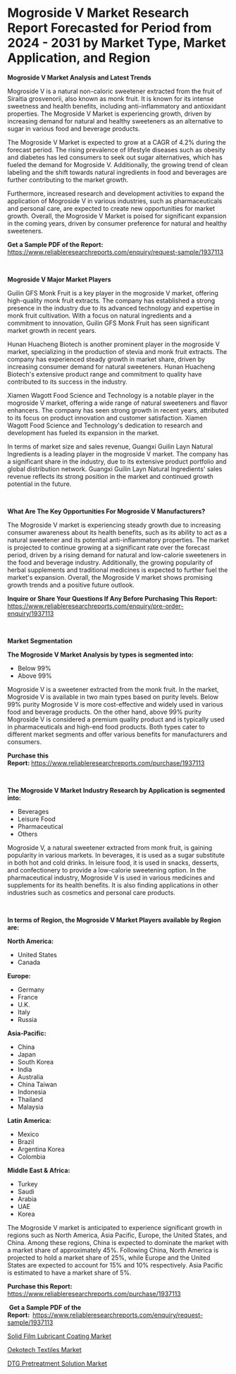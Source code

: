 <p><h1>Mogroside V Market Research Report Forecasted for Period from 2024 -  2031 by Market Type, Market Application, and Region</h1></p><p><strong>Mogroside V Market Analysis and Latest Trends</strong></p>
<p><p>Mogroside V is a natural non-caloric sweetener extracted from the fruit of Siraitia grosvenorii, also known as monk fruit. It is known for its intense sweetness and health benefits, including anti-inflammatory and antioxidant properties. The Mogroside V Market is experiencing growth, driven by increasing demand for natural and healthy sweeteners as an alternative to sugar in various food and beverage products.</p><p>The Mogroside V Market is expected to grow at a CAGR of 4.2% during the forecast period. The rising prevalence of lifestyle diseases such as obesity and diabetes has led consumers to seek out sugar alternatives, which has fueled the demand for Mogroside V. Additionally, the growing trend of clean labeling and the shift towards natural ingredients in food and beverages are further contributing to the market growth.</p><p>Furthermore, increased research and development activities to expand the application of Mogroside V in various industries, such as pharmaceuticals and personal care, are expected to create new opportunities for market growth. Overall, the Mogroside V Market is poised for significant expansion in the coming years, driven by consumer preference for natural and healthy sweeteners.</p></p>
<p><strong>Get a Sample PDF of the Report:&nbsp;</strong> <a href="https://www.reliableresearchreports.com/enquiry/request-sample/1937113">https://www.reliableresearchreports.com/enquiry/request-sample/1937113</a></p>
<p>&nbsp;</p>
<p><strong>Mogroside V Major Market Players</strong></p>
<p><p>Guilin GFS Monk Fruit is a key player in the mogroside V market, offering high-quality monk fruit extracts. The company has established a strong presence in the industry due to its advanced technology and expertise in monk fruit cultivation. With a focus on natural ingredients and a commitment to innovation, Guilin GFS Monk Fruit has seen significant market growth in recent years.</p><p>Hunan Huacheng Biotech is another prominent player in the mogroside V market, specializing in the production of stevia and monk fruit extracts. The company has experienced steady growth in market share, driven by increasing consumer demand for natural sweeteners. Hunan Huacheng Biotech's extensive product range and commitment to quality have contributed to its success in the industry.</p><p>Xiamen Wagott Food Science and Technology is a notable player in the mogroside V market, offering a wide range of natural sweeteners and flavor enhancers. The company has seen strong growth in recent years, attributed to its focus on product innovation and customer satisfaction. Xiamen Wagott Food Science and Technology's dedication to research and development has fueled its expansion in the market.</p><p>In terms of market size and sales revenue, Guangxi Guilin Layn Natural Ingredients is a leading player in the mogroside V market. The company has a significant share in the industry, due to its extensive product portfolio and global distribution network. Guangxi Guilin Layn Natural Ingredients' sales revenue reflects its strong position in the market and continued growth potential in the future.</p></p>
<p>&nbsp;</p>
<p><strong>What Are The Key Opportunities For Mogroside V Manufacturers?</strong></p>
<p><p>The Mogroside V market is experiencing steady growth due to increasing consumer awareness about its health benefits, such as its ability to act as a natural sweetener and its potential anti-inflammatory properties. The market is projected to continue growing at a significant rate over the forecast period, driven by a rising demand for natural and low-calorie sweeteners in the food and beverage industry. Additionally, the growing popularity of herbal supplements and traditional medicines is expected to further fuel the market's expansion. Overall, the Mogroside V market shows promising growth trends and a positive future outlook.</p></p>
<p><strong>Inquire or Share Your Questions If Any Before Purchasing This Report:</strong> <a href="https://www.reliableresearchreports.com/enquiry/pre-order-enquiry/1937113">https://www.reliableresearchreports.com/enquiry/pre-order-enquiry/1937113</a></p>
<p>&nbsp;</p>
<p><strong>Market Segmentation</strong></p>
<p><strong>The Mogroside V Market Analysis by types is segmented into:</strong></p>
<p><ul><li>Below 99%</li><li>Above 99%</li></ul></p>
<p><p>Mogroside V is a sweetener extracted from the monk fruit. In the market, Mogroside V is available in two main types based on purity levels. Below 99% purity Mogroside V is more cost-effective and widely used in various food and beverage products. On the other hand, above 99% purity Mogroside V is considered a premium quality product and is typically used in pharmaceuticals and high-end food products. Both types cater to different market segments and offer various benefits for manufacturers and consumers.</p></p>
<p><strong>Purchase this Report:&nbsp;</strong><a href="https://www.reliableresearchreports.com/purchase/1937113">https://www.reliableresearchreports.com/purchase/1937113</a></p>
<p>&nbsp;</p>
<p><strong>The Mogroside V Market Industry Research by Application is segmented into:</strong></p>
<p><ul><li>Beverages</li><li>Leisure Food</li><li>Pharmaceutical</li><li>Others</li></ul></p>
<p><p>Mogroside V, a natural sweetener extracted from monk fruit, is gaining popularity in various markets. In beverages, it is used as a sugar substitute in both hot and cold drinks. In leisure food, it is used in snacks, desserts, and confectionery to provide a low-calorie sweetening option. In the pharmaceutical industry, Mogroside V is used in various medicines and supplements for its health benefits. It is also finding applications in other industries such as cosmetics and personal care products.</p></p>
<p>&nbsp;</p>
<p><strong>In terms of Region, the Mogroside V Market Players available by Region are:</strong></p>
<p>
    <p> <strong> North America: </strong>
        <ul>
            <li>United States</li>
            <li>Canada</li>
        </ul>
        </p> 
    <p> <strong> Europe: </strong>
        <ul>
            <li>Germany</li>
            <li>France</li>
            <li>U.K.</li>
            <li>Italy</li>
            <li>Russia</li>
        </ul>
        </p> 
    <p> <strong> Asia-Pacific: </strong>
        <ul>
            <li>China</li>
            <li>Japan</li>
            <li>South Korea</li>
            <li>India</li>
            <li>Australia</li>
            <li>China Taiwan</li>
            <li>Indonesia</li>
            <li>Thailand</li>
            <li>Malaysia</li>
        </ul>
        </p> 
    <p> <strong> Latin America: </strong>
        <ul>
            <li>Mexico</li>
            <li>Brazil</li>
            <li>Argentina Korea</li>
            <li>Colombia</li>
        </ul>
        </p> 
    <p> <strong> Middle East & Africa: </strong>
        <ul>
            <li>Turkey</li>
            <li>Saudi</li>
            <li>Arabia</li>
            <li>UAE</li>
            <li>Korea</li>
        </ul>
    </p>
    </p>
<p><p>The Mogroside V market is anticipated to experience significant growth in regions such as North America, Asia Pacific, Europe, the United States, and China. Among these regions, China is expected to dominate the market with a market share of approximately 45%. Following China, North America is projected to hold a market share of 25%, while Europe and the United States are expected to account for 15% and 10% respectively. Asia Pacific is estimated to have a market share of 5%.</p></p>
<p><strong>Purchase this Report: </strong><a href="https://www.reliableresearchreports.com/purchase/1937113">https://www.reliableresearchreports.com/purchase/1937113</a></p>
<p>&nbsp;<strong>Get a Sample PDF of the Report:&nbsp;&nbsp;</strong><a href="https://www.reliableresearchreports.com/enquiry/request-sample/1937113">https://www.reliableresearchreports.com/enquiry/request-sample/1937113</a></p>
<p><strong></strong></p>
<p><p><a href="https://view.publitas.com/reportprime-1/solid-film-lubricant-coating-market-size-growth-and-forecast-from-2023-2030/">Solid Film Lubricant Coating Market</a></p><p><a href="https://view.publitas.com/reportprime-1/oekotech-textiles-market-size-share-trends-analysis-report-by-application-regional-outlook-competitive-strategies-and-segment-forecasts-2023-2030/">Oekotech Textiles Market</a></p><p><a href="https://view.publitas.com/reportprime-1/dtg-pretreatment-solution-market-size-global-industry-overview-market-segmentation-and-forecast-2023-to-2030/">DTG Pretreatment Solution Market</a></p></p>